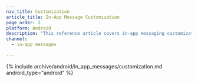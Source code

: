 ```yaml
---
nav_title: Customization
article_title: In-App Message Customization
page_order: 2
platform: Android
description: "This reference article covers in-app messaging customization options for your Android application."
channel:
  - in-app messages

---
```


{% include archive/android/in_app_messages/customization.md android_type="android" %}
